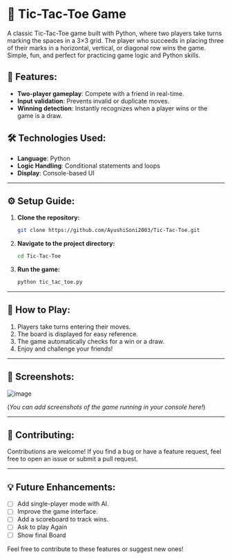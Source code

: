 # 🎲 Tic-Tac-Toe Game  
A classic Tic-Tac-Toe game built with Python, where two players take turns marking the spaces in a 3×3 grid. The player who succeeds in placing three of their marks in a horizontal, vertical, or diagonal row wins the game. Simple, fun, and perfect for practicing game logic and Python skills.

## 🚀 Features:
- **Two-player gameplay**: Compete with a friend in real-time.
- **Input validation**: Prevents invalid or duplicate moves.
- **Winning detection**: Instantly recognizes when a player wins or the game is a draw.

## 🛠️ Technologies Used:
- **Language**: Python  
- **Logic Handling**: Conditional statements and loops  
- **Display**: Console-based UI  

---

## ⚙️ Setup Guide:
1. **Clone the repository:**  
    ```bash
    git clone https://github.com/AyushiSoni2003/Tic-Tac-Toe.git
    ```
2. **Navigate to the project directory:**  
    ```bash
    cd Tic-Tac-Toe
    ```
3. **Run the game:**  
    ```bash
    python tic_tac_toe.py
    ```

---

## 🎯 How to Play:
1. Players take turns entering their moves.
2. The board is displayed for easy reference.
3. The game automatically checks for a win or a draw.
5. Enjoy and challenge your friends!

---

## 📸 Screenshots:
![image](https://github.com/user-attachments/assets/5d121fcd-fee4-4696-bba5-9574e1c9bd43)

(*You can add screenshots of the game running in your console here!*)

---

## 🤝 Contributing:
Contributions are welcome! If you find a bug or have a feature request, feel free to open an issue or submit a pull request.  

---

## 💡 Future Enhancements:
- [ ] Add single-player mode with AI.
- [ ] Improve the game interface.
- [ ] Add a scoreboard to track wins.
- [ ] Ask to play Again
- [ ] Show final Board

Feel free to contribute to these features or suggest new ones!
